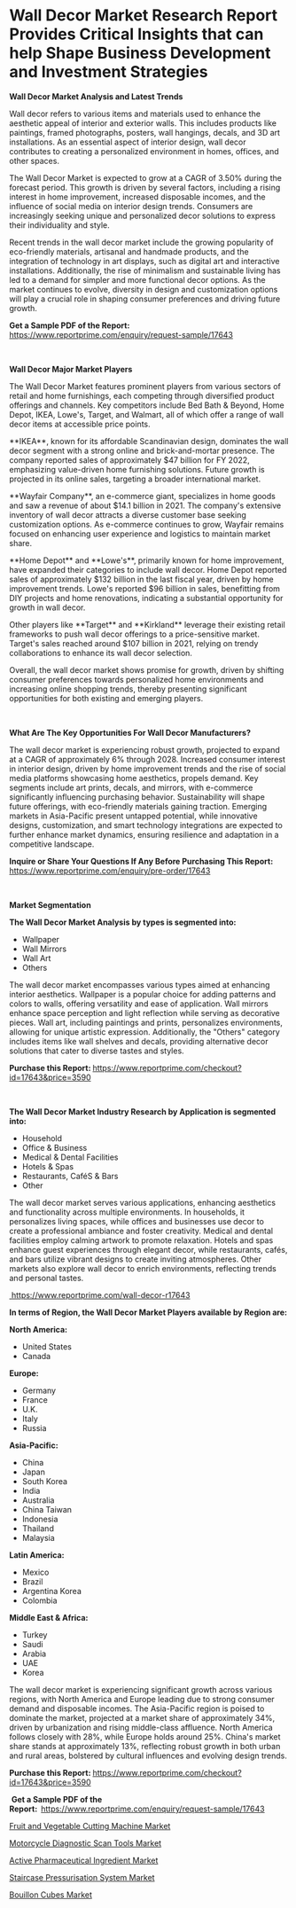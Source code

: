 <p><h1>Wall Decor Market Research Report Provides Critical Insights that can help Shape Business Development and Investment Strategies</h1></p><p><strong>Wall Decor Market Analysis and Latest Trends</strong></p>
<p><p>Wall decor refers to various items and materials used to enhance the aesthetic appeal of interior and exterior walls. This includes products like paintings, framed photographs, posters, wall hangings, decals, and 3D art installations. As an essential aspect of interior design, wall decor contributes to creating a personalized environment in homes, offices, and other spaces.</p><p>The Wall Decor Market is expected to grow at a CAGR of 3.50% during the forecast period. This growth is driven by several factors, including a rising interest in home improvement, increased disposable incomes, and the influence of social media on interior design trends. Consumers are increasingly seeking unique and personalized decor solutions to express their individuality and style.</p><p>Recent trends in the wall decor market include the growing popularity of eco-friendly materials, artisanal and handmade products, and the integration of technology in art displays, such as digital art and interactive installations. Additionally, the rise of minimalism and sustainable living has led to a demand for simpler and more functional decor options. As the market continues to evolve, diversity in design and customization options will play a crucial role in shaping consumer preferences and driving future growth.</p></p>
<p><strong>Get a Sample PDF of the Report:&nbsp;</strong> <a href="https://www.reportprime.com/enquiry/request-sample/17643?utm_campaign=1144&utm_medium=2&utm_source=Github&utm_content=ia&utm_term=19112024&utm_id=wall-decor">https://www.reportprime.com/enquiry/request-sample/17643</a></p>
<p>&nbsp;</p>
<p><strong>Wall Decor Major Market Players</strong></p>
<p><p>The Wall Decor Market features prominent players from various sectors of retail and home furnishings, each competing through diversified product offerings and channels. Key competitors include Bed Bath & Beyond, Home Depot, IKEA, Lowe's, Target, and Walmart, all of which offer a range of wall decor items at accessible price points.</p><p>**IKEA**, known for its affordable Scandinavian design, dominates the wall decor segment with a strong online and brick-and-mortar presence. The company reported sales of approximately $47 billion for FY 2022, emphasizing value-driven home furnishing solutions. Future growth is projected in its online sales, targeting a broader international market.</p><p>**Wayfair Company**, an e-commerce giant, specializes in home goods and saw a revenue of about $14.1 billion in 2021. The company's extensive inventory of wall decor attracts a diverse customer base seeking customization options. As e-commerce continues to grow, Wayfair remains focused on enhancing user experience and logistics to maintain market share.</p><p>**Home Depot** and **Lowe's**, primarily known for home improvement, have expanded their categories to include wall decor. Home Depot reported sales of approximately $132 billion in the last fiscal year, driven by home improvement trends. Lowe's reported $96 billion in sales, benefitting from DIY projects and home renovations, indicating a substantial opportunity for growth in wall decor.</p><p>Other players like **Target** and **Kirkland** leverage their existing retail frameworks to push wall decor offerings to a price-sensitive market. Target's sales reached around $107 billion in 2021, relying on trendy collaborations to enhance its wall decor selection.</p><p>Overall, the wall decor market shows promise for growth, driven by shifting consumer preferences towards personalized home environments and increasing online shopping trends, thereby presenting significant opportunities for both existing and emerging players.</p></p>
<p>&nbsp;</p>
<p><strong>What Are The Key Opportunities For Wall Decor Manufacturers?</strong></p>
<p><p>The wall decor market is experiencing robust growth, projected to expand at a CAGR of approximately 6% through 2028. Increased consumer interest in interior design, driven by home improvement trends and the rise of social media platforms showcasing home aesthetics, propels demand. Key segments include art prints, decals, and mirrors, with e-commerce significantly influencing purchasing behavior. Sustainability will shape future offerings, with eco-friendly materials gaining traction. Emerging markets in Asia-Pacific present untapped potential, while innovative designs, customization, and smart technology integrations are expected to further enhance market dynamics, ensuring resilience and adaptation in a competitive landscape.</p></p>
<p><strong>Inquire or Share Your Questions If Any Before Purchasing This Report:</strong> <a href="https://www.reportprime.com/enquiry/pre-order/17643?utm_campaign=1144&utm_medium=2&utm_source=Github&utm_content=ia&utm_term=19112024&utm_id=wall-decor">https://www.reportprime.com/enquiry/pre-order/17643</a></p>
<p>&nbsp;</p>
<p><strong>Market Segmentation</strong></p>
<p><strong>The Wall Decor Market Analysis by types is segmented into:</strong></p>
<p><ul><li>Wallpaper</li><li>Wall Mirrors</li><li>Wall Art</li><li>Others</li></ul></p>
<p><p>The wall decor market encompasses various types aimed at enhancing interior aesthetics. Wallpaper is a popular choice for adding patterns and colors to walls, offering versatility and ease of application. Wall mirrors enhance space perception and light reflection while serving as decorative pieces. Wall art, including paintings and prints, personalizes environments, allowing for unique artistic expression. Additionally, the "Others" category includes items like wall shelves and decals, providing alternative decor solutions that cater to diverse tastes and styles.</p></p>
<p><strong>Purchase this Report:&nbsp;</strong><a href="https://www.reportprime.com/checkout?id=17643&price=3590&utm_campaign=1144&utm_medium=2&utm_source=Github&utm_content=ia&utm_term=19112024&utm_id=wall-decor">https://www.reportprime.com/checkout?id=17643&price=3590</a></p>
<p>&nbsp;</p>
<p><strong>The Wall Decor Market Industry Research by Application is segmented into:</strong></p>
<p><ul><li>Household</li><li>Office & Business</li><li>Medical & Dental Facilities</li><li>Hotels & Spas</li><li>Restaurants, CaféS & Bars</li><li>Other</li></ul></p>
<p><p>The wall decor market serves various applications, enhancing aesthetics and functionality across multiple environments. In households, it personalizes living spaces, while offices and businesses use decor to create a professional ambiance and foster creativity. Medical and dental facilities employ calming artwork to promote relaxation. Hotels and spas enhance guest experiences through elegant decor, while restaurants, cafés, and bars utilize vibrant designs to create inviting atmospheres. Other markets also explore wall decor to enrich environments, reflecting trends and personal tastes.</p></p>
<p><a href="https://www.reportprime.com/wall-decor-r17643?utm_campaign=1144&utm_medium=2&utm_source=Github&utm_content=ia&utm_term=19112024&utm_id=wall-decor">&nbsp;https://www.reportprime.com/wall-decor-r17643</a></p>
<p><strong>In terms of Region, the Wall Decor Market Players available by Region are:</strong></p>
<p>
    <p> <strong> North America: </strong>
        <ul>
            <li>United States</li>
            <li>Canada</li>
        </ul>
        </p> 
    <p> <strong> Europe: </strong>
        <ul>
            <li>Germany</li>
            <li>France</li>
            <li>U.K.</li>
            <li>Italy</li>
            <li>Russia</li>
        </ul>
        </p> 
    <p> <strong> Asia-Pacific: </strong>
        <ul>
            <li>China</li>
            <li>Japan</li>
            <li>South Korea</li>
            <li>India</li>
            <li>Australia</li>
            <li>China Taiwan</li>
            <li>Indonesia</li>
            <li>Thailand</li>
            <li>Malaysia</li>
        </ul>
        </p> 
    <p> <strong> Latin America: </strong>
        <ul>
            <li>Mexico</li>
            <li>Brazil</li>
            <li>Argentina Korea</li>
            <li>Colombia</li>
        </ul>
        </p> 
    <p> <strong> Middle East & Africa: </strong>
        <ul>
            <li>Turkey</li>
            <li>Saudi</li>
            <li>Arabia</li>
            <li>UAE</li>
            <li>Korea</li>
        </ul>
    </p>
    </p>
<p><p>The wall decor market is experiencing significant growth across various regions, with North America and Europe leading due to strong consumer demand and disposable incomes. The Asia-Pacific region is poised to dominate the market, projected at a market share of approximately 34%, driven by urbanization and rising middle-class affluence. North America follows closely with 28%, while Europe holds around 25%. China's market share stands at approximately 13%, reflecting robust growth in both urban and rural areas, bolstered by cultural influences and evolving design trends.</p></p>
<p><strong>Purchase this Report: </strong><a href="https://www.reportprime.com/checkout?id=17643&price=3590&utm_campaign=1144&utm_medium=2&utm_source=Github&utm_content=ia&utm_term=19112024&utm_id=wall-decor">https://www.reportprime.com/checkout?id=17643&price=3590</a></p>
<p>&nbsp;<strong>Get a Sample PDF of the Report:&nbsp;&nbsp;</strong><a href="https://www.reportprime.com/enquiry/request-sample/17643?utm_campaign=1144&utm_medium=2&utm_source=Github&utm_content=ia&utm_term=19112024&utm_id=wall-decor">https://www.reportprime.com/enquiry/request-sample/17643</a></p>
<p><strong></strong></p>
<p><p><a href="https://issuu.com/reportprime-2/docs/fruit-and-vegetable-cutting-machine_682eedc094afad?utm_campaign=1144&utm_medium=2&utm_source=Github&utm_content=ia&utm_term=19112024&utm_id=wall-decor">Fruit and Vegetable Cutting Machine Market</a></p><p><a href="https://www.linkedin.com/pulse/motorcycle-diagnostic-scan-tools-market-size-share-growth-7b9be?utm_campaign=1144&utm_medium=2&utm_source=Github&utm_content=ia&utm_term=19112024&utm_id=wall-decor">Motorcycle Diagnostic Scan Tools Market</a></p><p><a href="https://www.linkedin.com/pulse/active-pharmaceutical-ingredient-spectrum-usage-patterns-ibvye?utm_campaign=1144&utm_medium=2&utm_source=Github&utm_content=ia&utm_term=19112024&utm_id=wall-decor">Active Pharmaceutical Ingredient Market</a></p><p><a href="https://issuu.com/reportprime-2/docs/staircase-pressurisation-system-mar_c145214a22dcd9?utm_campaign=1144&utm_medium=2&utm_source=Github&utm_content=ia&utm_term=19112024&utm_id=wall-decor">Staircase Pressurisation System Market</a></p><p><a href="https://www.linkedin.com/pulse/bouillon-cubes-market2024-2031-industry-insights-investment-aouif?utm_campaign=1144&utm_medium=2&utm_source=Github&utm_content=ia&utm_term=19112024&utm_id=wall-decor">Bouillon Cubes Market</a></p></p>